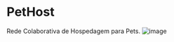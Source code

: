 # PetHost
Rede Colaborativa de Hospedagem para Pets.
![image](https://github.com/user-attachments/assets/220889e3-0521-4a27-9325-56b9ed63a3bc)
